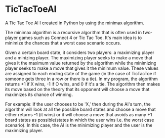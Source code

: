 # TicTacToeAI
  A Tic Tac Toe AI I created in Python by using the minimax algorithm.
  
  The minimax algorithm is a recursive algorithm that is often used in two-player games such as Connect 4 or Tic Tac Toe. It's main idea is to minimize the chances that a worst case scenario occurs. 
  
  Given a certain board state, it considers two players: a maximizing player and a minizing player. The maximizing player seeks to make a move that gives it the maximum value returned by the algorithm while the minimizing player seeks to make a move that gives it the minimum value. These values are assigned to each ending state of the game (in the case of TicTacToe if someone gets three in a row or there is a tie). In my program, the algorithm returns +1 if X wins, -1 if O wins, and 0 if it's a tie. The algorithm then makes its move based on the theory that its opponent will choose a move that maximizes its chance of winning. 
  
  For example: if the user chooses to be 'X,' then during the AI's turn, the algorithm will look at all the possible board states and choose a move that either returns -1 (it wins) or it will choose a move that avoids as many +1 board states as possible(states in which the user wins i.e. the worst case scenario). In this case, the AI is the minimizing player and the user is the maximizing player.

